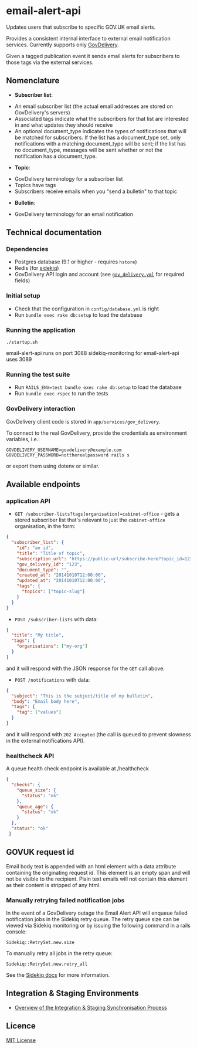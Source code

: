 # email-alert-api

Updates users that subscribe to specific GOV.UK email alerts.

Provides a consistent internal interface to external email notification services.
Currently supports only [GovDelivery](http://www.govdelivery.com/).

Given a tagged publication event it sends email alerts for subscribers to those
tags via the external services.

## Nomenclature

- **Subscriber list**:
 * An email subscriber list (the actual email addresses are stored on
  GovDelivery's servers)
 * Associated tags indicate what the subscribers for that list are interested in
  and what updates they should receive
 * An optional document_type indicates the types of notifications that will be
  matched for subscribers. If the list has a document_type set, only
  notifications with a matching document_type will be sent; if the list has
  no document_type, messages will be sent whether or not the notification has
  a document_type.

- **Topic**:
 * GovDelivery terminology for a subscriber list
 * Topics have tags
 * Subscribers receive emails when you "send a bulletin" to that topic

- **Bulletin**:
 * GovDelivery terminology for an email notification

## Technical documentation

### Dependencies

* Postgres database (9.1 or higher - requires `hstore`)
* Redis (for [sidekiq](http://sidekiq.org/))
* GovDelivery API login and account (see
  [`gov_delivery.yml`](config/gov_delivery.yml) for required fields)

### Initial setup

* Check that the configuration in `config/database.yml` is right
* Run `bundle exec rake db:setup` to load the database


### Running the application

`./startup.sh`

email-alert-api runs on port 3088
sidekiq-monitoring for email-alert-api uses 3089

### Running the test suite

* Run `RAILS_ENV=test bundle exec rake db:setup` to load the database
* Run `bundle exec rspec` to run the tests

### GovDelivery interaction

GovDelivery client code is stored in `app/services/gov_delivery`.

To connect to the real GovDelivery, provide the credentials as environment
variables, i.e.:

`GOVDELIVERY_USERNAME=govdelivery@example.com GOVDELIVERY_PASSWORD=nottherealpassword rails s`

or export them using dotenv or similar.

## Available endpoints

### application API

* `GET /subscriber-lists?tags[organisation]=cabinet-office` - gets a stored
  subscriber list that's relevant to just the `cabinet-office` organisation, in
  the form:

```json
{
  "subscriber_list": {
    "id": "an id",
    "title": "Title of topic",
    "subscription_url": "https://public-url/subscribe-here?topic_id=123",
    "gov_delivery_id": "123",
    "document_type": "",
    "created_at": "20141010T12:00:00",
    "updated_at": "20141010T12:00:00",
    "tags": {
      "topics": ["topic-slug"]
    }
  }
}
```

* `POST /subscriber-lists` with data:
```json
{
  "title": "My title",
  "tags": {
    "organisations": ["my-org"]
  }
}
```
and it will respond with the JSON response for the `GET` call above.

* `POST /notifications` with data:

```json
{
  "subject": "This is the subject/title of my bulletin",
  "body": "Email body here",
  "tags": {
    "tag": ["values"]
  }
}
```

and it will respond with `202 Accepted` (the call is queued to prevent slowness
in the external notifications API).

### healthcheck API

A queue health check endpoint is available at /healthcheck
```json
{
  "checks": {
    "queue_size": {
      "status": "ok"
    },
    "queue_age": {
      "status": "ok"
    }
  },
  "status": "ok"
 }
```

## GOVUK request id

Email body text is appended with an html element with a data attribute containing the originating request id.
This element is an empty span and will not be visible to the recipient.
Plain text emails will not contain this element as their content is stripped of any html.

### Manually retrying failed notification jobs

In the event of a GovDelivery outage the Email Alert API will enqueue failed notification jobs
in the Sidekiq retry queue.
The retry queue size can be viewed via Sidekiq monitoring or by issuing the following command in a rails console:

```
Sidekiq::RetrySet.new.size
```

To manually retry all jobs in the retry queue:

```
Sidekiq::RetrySet.new.retry_all
```

See the [Sidekiq docs](https://github.com/mperham/sidekiq/wiki/API) for more information.

## Integration & Staging Environments

- [Overview of the Integration & Staging Synchronisation Process](doc/integration-staging-sync.md)

## Licence

[MIT License](LICENCE)
